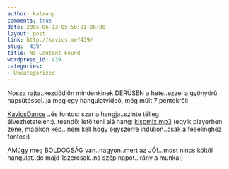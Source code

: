 ```yaml
---
author: kalmanp
comments: true
date: 2005-06-13 05:58:01+00:00
layout: post
link: http://kavics.me/439/
slug: '439'
title: No Content Found
wordpress_id: 439
categories:
- Uncategorized
---
```


Nosza rajta..kezdődjön mindenkinek DERÜSEN a hete..ezzel a gyönyörű napsütéssel..ja meg egy hangulatvideó, még múlt 7 péntekről:




[KavicsDance](http://diaktanito.mediacenter.hu/peti/video/0610/HPIM6221.MPG) ..és fontos: szar a hangja..szinte télleg élvezhetetelen:)..teendő: letölteni alá hang: [kispmix.mp3](http://diaktanito.mediacenter.hu/peti/video/0610/kispmix14.mp3) (egyik playerben zene, másikon kép...nem kell hogy egyszerre induljon..csak a feeelinghez fontos:)




AMúgy meg BOLDOGSÁG van..nagyon..mert az JÓ!...most nincs költői hangulat..de majd 1szercsak..na szép napot..irány a munka:)
